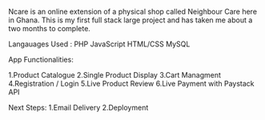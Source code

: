 Ncare is an online extension of a physical shop called Neighbour Care here in Ghana. This is my first full stack large project and has taken me about a two months to complete.

Langauages Used :
PHP
JavaScript
HTML/CSS
MySQL


App Functionalities:

1.Product Catalogue
2.Single Product Display
3.Cart Managment
4.Registration / Login
5.Live Product Review
6.Live Payment with Paystack API


Next Steps:
1.Email Delivery
2.Deployment
